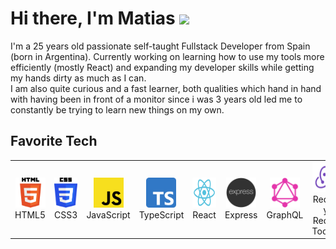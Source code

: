 <h1>Hi there, I'm Matias <img src="https://media.giphy.com/media/hvRJCLFzcasrR4ia7z/giphy.gif" width="25px"> </h1>

I'm a 25 years old passionate self-taught Fullstack Developer from Spain (born in Argentina). Currently working on learning how to use my tools more efficiently (mostly React) and expanding my developer skills while getting my hands dirty as much as I can.
<br />
I am also quite curious and a fast learner, both qualities which hand in hand with having been in front of a monitor since i was 3 years old led me to constantly be trying to learn new things on my own.

## Favorite Tech
<table>
  <tr>
     <td align="center" width="96">
      <a href="">
        <img src="./logos/html5.svg" width="48" height="48" alt="Html5" />
      </a>
      <br>HTML5
    </td>
       <td align="center" width="96">
      <a href="">
        <img src="./logos/css3.svg" width="48" height="48" alt="Css3" />
      </a>
      <br>CSS3
    </td>
    <td align="center" width="96">
      <a href="">
        <img src="./logos/javascript.svg" width="48" height="48" alt="JavaScript" />
      </a>
      <br>JavaScript
    </td>
    <td align="center" width="96">
      <a href="">
        <img src="./logos/typescript.svg" width="48" height="48" alt="TypeScript" />
      </a>
      <br>TypeScript
    </td>
    <td align="center" width="96">
      <a href="" >
        <img src="./logos/react.svg" width="48" height="48" alt="React" />
      </a>
      <br>React
    </td>
    <td align="center" width="96">
      <a href="" >
        <img src="./logos/express.png" width="48" height="48" alt="Express" />
      </a>
      <br>Express
    </td>
   <td align="center" width="96">
      <a href="" >
        <img src="./logos/graphql.svg" width="48" height="48" alt="GraphQL" />
      </a>
      <br>GraphQL
    </td>
    <td align="center" width="96">
      <a href="" >
        <img src="./logos/redux.svg" width="48" height="48" alt="Redux" />
      </a>
      <br>Redux y Redux Toolkit
    </td>
    <td align="center" width="96">
      <a href="" >
        <img src="./logos/nextjs.png" width="48" height="48" alt="Next JS" />
      </a>
      <br>Next JS
    </td>
    <td align="center" width="96">
      <a href="" >
        <img src="./logos/lb4.png" width="48" height="48" alt="Loopback 4" />
      </a>
      <br>Loopback 4
    </td>
    <td align="center" width="96">
      <a href="" >
        <img src="./logos/mongodb.svg" width="48" height="48" alt="MongoDB" />
      </a>
      <br>MongoDB
    </td>
    <td align="center" width="96">
      <a href="" >
        <img src="./logos/mysql.png" width="48" height="48" alt="MySQL" />
      </a>
      <br>MySQL
    </td>
  </tr>
  </table>
